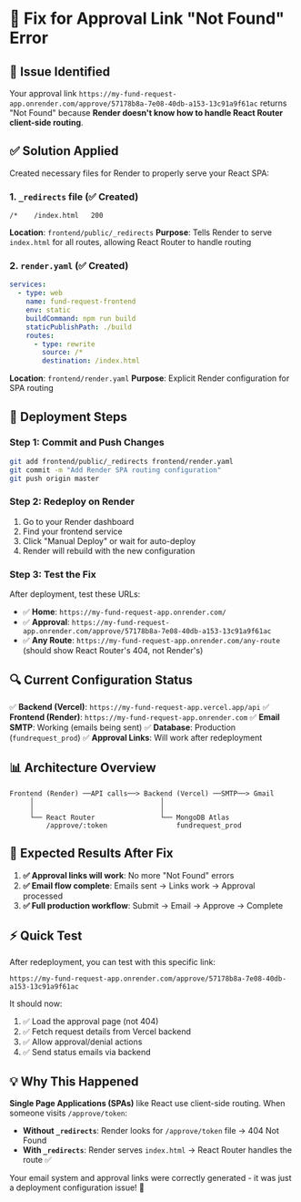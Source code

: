 # 🔧 Fix for Approval Link "Not Found" Error

## 🎯 **Issue Identified**
Your approval link `https://my-fund-request-app.onrender.com/approve/57178b8a-7e08-40db-a153-13c91a9f61ac` returns "Not Found" because **Render doesn't know how to handle React Router client-side routing**.

## ✅ **Solution Applied**
Created necessary files for Render to properly serve your React SPA:

### 1. **`_redirects` file** (✅ Created)
```
/*    /index.html   200
```
**Location**: `frontend/public/_redirects`
**Purpose**: Tells Render to serve `index.html` for all routes, allowing React Router to handle routing

### 2. **`render.yaml`** (✅ Created) 
```yaml
services:
  - type: web
    name: fund-request-frontend
    env: static
    buildCommand: npm run build
    staticPublishPath: ./build
    routes:
      - type: rewrite
        source: /*
        destination: /index.html
```
**Location**: `frontend/render.yaml`
**Purpose**: Explicit Render configuration for SPA routing

## 🚀 **Deployment Steps**

### Step 1: Commit and Push Changes
```bash
git add frontend/public/_redirects frontend/render.yaml
git commit -m "Add Render SPA routing configuration"
git push origin master
```

### Step 2: Redeploy on Render
1. Go to your Render dashboard
2. Find your frontend service
3. Click "Manual Deploy" or wait for auto-deploy
4. Render will rebuild with the new configuration

### Step 3: Test the Fix
After deployment, test these URLs:
- ✅ **Home**: `https://my-fund-request-app.onrender.com/`
- ✅ **Approval**: `https://my-fund-request-app.onrender.com/approve/57178b8a-7e08-40db-a153-13c91a9f61ac`
- ✅ **Any Route**: `https://my-fund-request-app.onrender.com/any-route` (should show React Router's 404, not Render's)

## 🔍 **Current Configuration Status**

✅ **Backend (Vercel)**: `https://my-fund-request-app.vercel.app/api`
✅ **Frontend (Render)**: `https://my-fund-request-app.onrender.com`
✅ **Email SMTP**: Working (emails being sent)
✅ **Database**: Production (`fundrequest_prod`)
✅ **Approval Links**: Will work after redeployment

## 📊 **Architecture Overview**

```
Frontend (Render) ──API calls──> Backend (Vercel) ──SMTP──> Gmail
     │                               │
     │                               │
     └── React Router                └── MongoDB Atlas
         /approve/:token                 fundrequest_prod
```

## 🎯 **Expected Results After Fix**

1. **✅ Approval links will work**: No more "Not Found" errors
2. **✅ Email flow complete**: Emails sent → Links work → Approval processed
3. **✅ Full production workflow**: Submit → Email → Approve → Complete

## ⚡ **Quick Test**

After redeployment, you can test with this specific link:
```
https://my-fund-request-app.onrender.com/approve/57178b8a-7e08-40db-a153-13c91a9f61ac
```

It should now:
1. ✅ Load the approval page (not 404)
2. ✅ Fetch request details from Vercel backend
3. ✅ Allow approval/denial actions
4. ✅ Send status emails via backend

## 💡 **Why This Happened**

**Single Page Applications (SPAs)** like React use client-side routing. When someone visits `/approve/token`:

- **Without `_redirects`**: Render looks for `/approve/token` file → 404 Not Found
- **With `_redirects`**: Render serves `index.html` → React Router handles the route ✅

Your email system and approval links were correctly generated - it was just a deployment configuration issue! 🎯